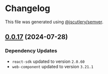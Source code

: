 # Changelog

This file was generated using [@jscutlery/semver](https://github.com/jscutlery/semver).

## [0.0.17](https://github.com/descope/descope-js/compare/nextjs-sdk-0.0.16...nextjs-sdk-0.0.17) (2024-07-28)

### Dependency Updates

* `react-sdk` updated to version `2.0.60`
* `web-component` updated to version `3.21.1`
